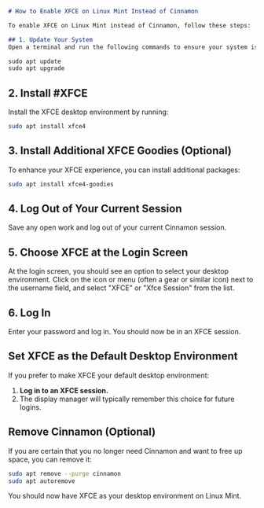 ```markdown
# How to Enable XFCE on Linux Mint Instead of Cinnamon

To enable XFCE on Linux Mint instead of Cinnamon, follow these steps:

## 1. Update Your System
Open a terminal and run the following commands to ensure your system is up to date:

sudo apt update
sudo apt upgrade
```

## 2. Install #XFCE
Install the XFCE desktop environment by running:
```bash
sudo apt install xfce4
```

## 3. Install Additional XFCE Goodies (Optional)
To enhance your XFCE experience, you can install additional packages:
```bash
sudo apt install xfce4-goodies
```

## 4. Log Out of Your Current Session
Save any open work and log out of your current Cinnamon session.

## 5. Choose XFCE at the Login Screen
At the login screen, you should see an option to select your desktop environment. Click on the icon or menu (often a gear or similar icon) next to the username field, and select "XFCE" or "Xfce Session" from the list.

## 6. Log In
Enter your password and log in. You should now be in an XFCE session.

## Set XFCE as the Default Desktop Environment
If you prefer to make XFCE your default desktop environment:
1. **Log in to an XFCE session.**
2. The display manager will typically remember this choice for future logins.

## Remove Cinnamon (Optional)
If you are certain that you no longer need Cinnamon and want to free up space, you can remove it:
```bash
sudo apt remove --purge cinnamon
sudo apt autoremove
```

You should now have XFCE as your desktop environment on Linux Mint.
